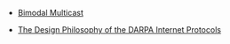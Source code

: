 * [Bimodal Multicast](http://www.csl.mtu.edu/cs6461/www/Reading/Birman99.pdf)  







* [The Design Philosophy of the DARPA Internet Protocols](ccr.sigcomm.org/archive/1995/jan95/ccr-9501-clark.pdf)



